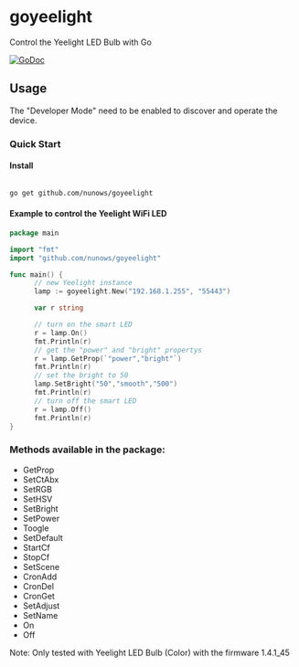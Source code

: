 # goyeelight
Control the Yeelight LED Bulb with Go

[![GoDoc](https://godoc.org/github.com/nunows/goyeelight?status.svg)](https://godoc.org/github.com/nunows/goyeelight)

## Usage

The "Developer Mode" need to be enabled to discover and operate the device.

### Quick Start

#### Install

``` bash

go get github.com/nunows/goyeelight

```

#### Example to control the Yeelight WiFi LED



``` go
package main

import "fmt"
import "github.com/nunows/goyeelight"

func main() {
      // new Yeelight instance
      lamp := goyeelight.New("192.168.1.255", "55443")

      var r string

      // turn on the smart LED
      r = lamp.On()
      fmt.Println(r)
      // get the "power" and "bright" propertys
      r = lamp.GetProp(`"power","bright"`)
      fmt.Println(r)
      // set the bright to 50
      lamp.SetBright("50","smooth","500")
      fmt.Println(r)
      // turn off the smart LED
      r = lamp.Off()
      fmt.Println(r)
}
```

### Methods available in the package:

* GetProp
* SetCtAbx
* SetRGB
* SetHSV
* SetBright
* SetPower
* Toogle
* SetDefault
* StartCf
* StopCf
* SetScene
* CronAdd
* CronDel
* CronGet
* SetAdjust
* SetName
* On
* Off

Note: Only tested with Yeelight LED Bulb (Color) with the firmware 1.4.1_45
